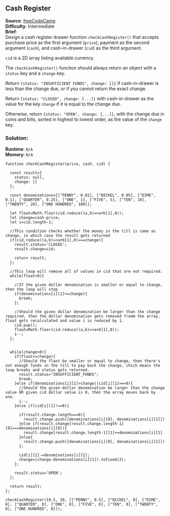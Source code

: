 ## Cash Register

**Source**: [freeCodeCamp](https://www.freecodecamp.org/learn/javascript-algorithms-and-data-structures/javascript-algorithms-and-data-structures-projects/cash-register)    
**Difficulty**: Intermediate   
**Brief**:     
Design a cash register drawer function ``checkCashRegister()`` that accepts purchase price as the first argument (``price``), payment as the second argument (``cash``), and cash-in-drawer (``cid``) as the third argument.   

``cid`` is a 2D array listing available currency.

The ``checkCashRegister()`` function should always return an object with a ``status`` key and a ``change`` key.   

Return ``{status: "INSUFFICIENT FUNDS", change: []}`` if cash-in-drawer is less than the change due, or if you cannot return the exact change.   

Return ``{status: "CLOSED", change: [...]}`` with cash-in-drawer as the value for the key ``change`` if it is equal to the change due.   

Otherwise, return ``{status: "OPEN", change: [...]}``, with the change due in coins and bills, sorted in highest to lowest order, as the value of the ``change`` key.   



### Solution:
**Runtime**: ``N/A``   
**Memory**: ``N/A``   
```
function checkCashRegister(price, cash, cid) {

  const result={
    status: null,
    change: []
  };

  const denominations=[["PENNY", 0.01], ["NICKEL", 0.05], ["DIME", 0.1], ["QUARTER", 0.25], ["ONE", 1], ["FIVE", 5], ["TEN", 10], ["TWENTY", 20], ["ONE HUNDRED", 100]];

  let float=Math.floor(cid.reduce((a,b)=>a+b[1],0));
  let change=cash-price;
  let i=cid.length-1;
  
  //This condition checks whether the money in the till is same as change, in which case the result gets returned
  if(cid.reduce((a,b)=>a+b[1],0)===change){
    result.status='CLOSED';
    result.change=cid;

    return result;
  };

  //This loop will remove all of values in cid that are not required.
  while(float>0){
    
    //If the given dollar denomination is smaller or equal to change, then the loop will stop
    if(denominations[i][1]<=change){
      break;
    };

    //Should the given dollar denomination be larger than the change required, then the dollar denomination gets removed fromm the array, float gets recalculated and value i is reduced by 1.
    cid.pop();
    float=Math.floor(cid.reduce((a,b)=>a+b[1],0));
    i--;
  };


  while(change>0){
    if(float<=change){
      //Should the flaot be smaller or equal to change, then there's not enough funds in the till to pay back the change, chich means the loop breaks and status gets returned.
      result.status="INSUFFICIENT_FUNDS";
      break;
    }else if(denominations[i][1]>change||cid[i][1]===0){
      //Should the given dollar denomination be larger than the change value OR given cid dollar value is 0, then the array moves back by one.
      i--;
    }else if(cid[i][1]!==0){
      
      if(result.change.length===0){
        result.change.push([denominations[i][0], denominations[i][1]])
      }else if(result.change[result.change.length-1][0]===denominations[i][0]){
        result.change[result.change.length-1][1]+=denominations[i][1]
      }else{
        result.change.push([denominations[i][0], denominations[i][1]])
      };

      cid[i][1]-=denominations[i][1];
      change=(change-denominations[i][1]).toFixed(2);
    };
    
    result.status='OPEN';
  };
  
  return result;
};

checkCashRegister(19.5, 20, [["PENNY", 0.5], ["NICKEL", 0], ["DIME", 0], ["QUARTER", 0], ["ONE", 0], ["FIVE", 0], ["TEN", 0], ["TWENTY", 0], ["ONE HUNDRED", 0]]);
```
